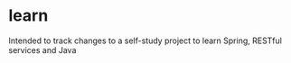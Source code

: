 # learn
Intended to track changes to a self-study project to learn Spring, RESTful services and Java
